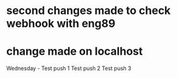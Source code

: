 # second changes made to check webhook with eng89
# change made on localhost 

Wednesday - Test push 1
Test push 2
Test push 3